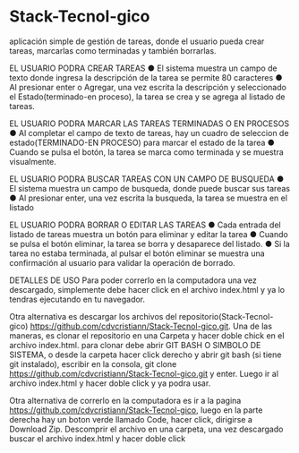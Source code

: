 # Stack-Tecnol-gico
aplicación simple de gestión de tareas, donde el usuario pueda crear tareas, marcarlas como
terminadas y también borrarlas. 

EL USUARIO PODRA CREAR TAREAS
● El sistema muestra un campo de texto donde ingresa la descripción de la tarea se permite 80 caracteres
● Al presionar enter o Agregar, una vez escrita la descripción y seleccionado el Estado(terminado-en proceso), la tarea se
crea y se agrega al listado de tareas.

EL USUARIO PODRA MARCAR LAS TAREAS TERMINADAS O EN PROCESOS
● Al completar el campo de texto de tareas, hay un cuadro de seleccion de estado(TERMINADO-EN PROCESO) para
marcar el estado de la tarea
● Cuando se pulsa el botón, la tarea se marca como terminada y
se muestra visualmente.

EL USUARIO PODRA BUSCAR TAREAS CON UN CAMPO DE BUSQUEDA
● El sistema muestra un campo de busqueda, donde puede buscar sus tareas
● Al presionar enter, una vez escrita la busqueda, la tarea se muestra en el listado

EL USUARIO PODRA BORRAR O EDITAR LAS TAREAS
● Cada entrada del listado de tareas muestra un botón para
eliminar y editar la tarea
● Cuando se pulsa el botón eliminar, la tarea se borra y desaparece del
listado.
● Si la tarea no estaba terminada, al pulsar el botón eliminar se muestra
una confirmación al usuario para validar la operación de
borrado.

DETALLES DE USO
Para poder correrlo en la computadora una vez descargado, simplemente debe hacer click en el archivo index.html y ya lo tendras ejecutando en tu navegador.

Otra alternativa es descargar los archivos del repositorio(Stack-Tecnol-gico) https://github.com/cdvcristiann/Stack-Tecnol-gico.git.
Una de las maneras, es clonar el repositorio en una Carpeta y hacer doble chick en el archivo index.html. para clonar debe abrir GIT BASH O SIMBOLO DE SISTEMA, o desde la carpeta hacer click derecho y abrir git bash (si tiene git instalado), escribir en la consola, git clone https://github.com/cdvcristiann/Stack-Tecnol-gico.git  y enter.
Luego ir al archivo index.html y hacer doble click y ya podra usar.

Otra alternativa de correrlo en la computadora es ir a la pagina https://github.com/cdvcristiann/Stack-Tecnol-gico, luego en la parte derecha hay un boton verde llamado Code, hacer click, dirigirse a Download Zip. Descomprir el archivo en una carpeta, una vez descargado buscar el archivo index.html y hacer doble click




